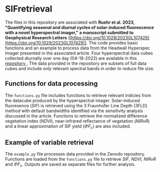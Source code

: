 # SIFretrieval
The files in this repository are associated with **Ruehr et al. 2023, "Quantifying seasonal and diurnal cycles of solar-induced fluorescence with a novel hyperspectral imager," a manuscript submitted to Geophysical Research Letters** ([https://doi.org/10.1029/2023GL107429](https://doi.org/10.1029/2023GL107429)). The code provides basic functions and an example to process data from the Headwall Hyperspec Imager presented in the associated article. Four hyperspectral data cubes collected diurnally over one day (04-18-2022) are available in this [repository ](https://zenodo.org/records/10246787). The data provided in the repository are subsets of full data cubes and include only relevant spectral bands in order to reduce file size.

## Functions for data processing
The `functions.py` file includes functions to retrieve relevant indicies from the datacube produced by the hyperspectral imager. Solar-induced fluoresence ($SIF$) is retrieved using the 3 Fraunhofer Line Depth (3FLD) method with default bandwidths identified via the sensitivity analysis discussed in the article. Functions to retrieve the normalized difference vegetation index ($NDVI$), near-infrared reflectance of vegetation ($NIRvR$) and a linear approximation of SIF yield ($\Phi F_{c}$) are also included. 

## Example of variable retrieval
The `example.py` file processes data provided in the Zenodo repository. Functions are loaded from the `functions.py` file to retrieve $SIF$, $NDVI$, $NIRvR$ and $\Phi F_{c}$. Outputs are saved as separate files for further analysis.
